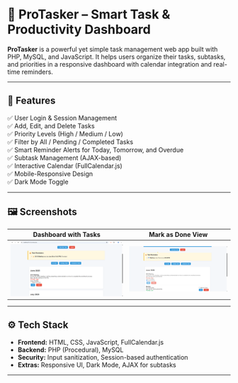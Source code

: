 # 🧠 ProTasker – Smart Task & Productivity Dashboard

**ProTasker** is a powerful yet simple task management web app built with PHP, MySQL, and JavaScript. It helps users organize their tasks, subtasks, and priorities in a responsive dashboard with calendar integration and real-time reminders.

---

## 🚀 Features

✅ User Login & Session Management  
✅ Add, Edit, and Delete Tasks  
✅ Priority Levels (High / Medium / Low)  
✅ Filter by All / Pending / Completed Tasks  
✅ Smart Reminder Alerts for Today, Tomorrow, and Overdue  
✅ Subtask Management (AJAX-based)  
✅ Interactive Calendar (FullCalendar.js)  
✅ Mobile-Responsive Design  
✅ Dark Mode Toggle  

---

## 🖼️ Screenshots

| Dashboard with Tasks | Mark as Done View | 
|----------------------|---------------|
| ![Dashboard](To-Do/assets/screenshots/dashboard.png) | ![Calendar](To-Do/assets/screenshots/done.png) | 

---

## ⚙️ Tech Stack

- **Frontend:** HTML, CSS, JavaScript, FullCalendar.js  
- **Backend:** PHP (Procedural), MySQL  
- **Security:** Input sanitization, Session-based authentication  
- **Extras:** Responsive UI, Dark Mode, AJAX for subtasks

---

